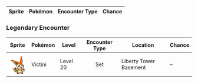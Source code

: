 | Sprite | Pokémon | Encounter Type | Chance |
| :---: | --- | :---: | --- |

### Legendary Encounter

| Sprite | Pokémon | Level | Encounter Type | Location | Chance |
| :---: | --- | --- | :---: | --- | --- |
| ![victini](../../assets/sprites/victini/front.gif) | Victini | Level 20 | Set | Liberty Tower Basement | – |
